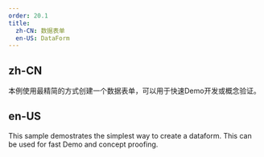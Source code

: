 ```yaml
---
order: 20.1
title:
  zh-CN: 数据表单
  en-US: DataForm
---
```


## zh-CN

本例使用最精简的方式创建一个数据表单，可以用于快速Demo开发或概念验证。

## en-US

This sample demostrates the simplest way to create a dataform. This can be used for fast Demo and concept proofing. 